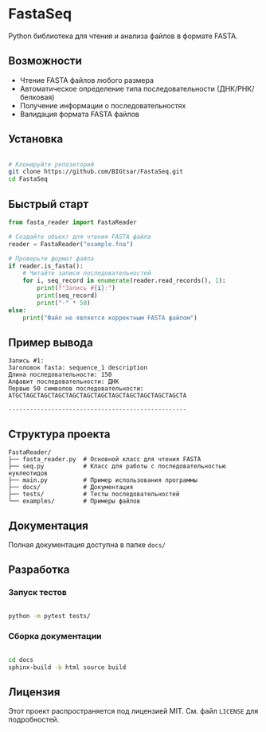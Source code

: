 # FastaSeq

Python библиотека для чтения и анализа файлов в формате FASTA.

## Возможности

- Чтение FASTA файлов любого размера
- Автоматическое определение типа последовательности (ДНК/РНК/белковая)
- Получение информации о последовательностях
- Валидация формата FASTA файлов

## Установка

```bash

# Клонируйте репозиторий
git clone https://github.com/BIGtsar/FastaSeq.git
cd FastaSeq
```

## Быстрый старт

```python
from fasta_reader import FastaReader

# Создайте объект для чтения FASTA файла
reader = FastaReader("example.fna")

# Проверьте формат файла
if reader.is_fasta():
    # Читайте записи последовательностей
    for i, seq_record in enumerate(reader.read_records(), 1):
        print(f"Запись #{i}:")
        print(seq_record)
        print("-" * 50)
else:
    print("Файл не является корректным FASTA файлом")
```

## Пример вывода
```text
Запись #1:
Заголовок fasta: sequence_1 description
Длина последовательности: 150
Алфавит последовательности: ДНК
Первые 50 символов последовательности: ATGCTAGCTAGCTAGCTAGCTAGCTAGCTAGCTAGCTAGCTAGCTAGCTA

--------------------------------------------------
```

## Структура проекта

```text
FastaReader/
├── fasta_reader.py  # Основной класс для чтения FASTA
├── seq.py           # Класс для работы с последовательностью нуклеотидов
├── main.py          # Пример использования программы
├── docs/            # Документация
├── tests/           # Тесты последовательностей
└── examples/        # Примеры файлов
```

## Документация
Полная документация доступна в папке `docs/`

## Разработка

### Запуск тестов

```bash

python -m pytest tests/
```

### Сборка документации

```bash

cd docs
sphinx-build -b html source build
```

## Лицензия
Этот проект распространяется под лицензией MIT. См. файл `LICENSE` для подробностей.
